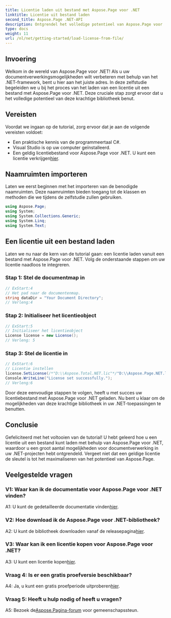 ```yaml
---
title: Licentie laden uit bestand met Aspose.Page voor .NET
linktitle: Licentie uit bestand laden
second_title: Aspose.Page .NET-API
description: Ontgrendel het volledige potentieel van Aspose.Page voor .NET door de kunst van het laden van licenties uit bestanden onder de knie te krijgen. Verbeter uw documentverwerkingsmogelijkheden naadloos.
type: docs
weight: 11
url: /nl/net/getting-started/load-license-from-file/
---
```

## Invoering

Welkom in de wereld van Aspose.Page voor .NET! Als u uw documentverwerkingsmogelijkheden wilt verbeteren met behulp van het .NET-framework, bent u hier aan het juiste adres. In deze zelfstudie begeleiden we u bij het proces van het laden van een licentie uit een bestand met Aspose.Page voor .NET. Deze cruciale stap zorgt ervoor dat u het volledige potentieel van deze krachtige bibliotheek benut.

## Vereisten

Voordat we ingaan op de tutorial, zorg ervoor dat je aan de volgende vereisten voldoet:

- Een praktische kennis van de programmeertaal C#.
- Visual Studio is op uw computer geïnstalleerd.
-  Een geldig licentiebestand voor Aspose.Page voor .NET. U kunt een licentie verkrijgen[hier](https://purchase.aspose.com/buy).

## Naamruimten importeren

Laten we eerst beginnen met het importeren van de benodigde naamruimten. Deze naamruimten bieden toegang tot de klassen en methoden die we tijdens de zelfstudie zullen gebruiken.

```csharp
using Aspose.Page;
using System;
using System.Collections.Generic;
using System.Linq;
using System.Text;
```

## Een licentie uit een bestand laden

Laten we nu naar de kern van de tutorial gaan: een licentie laden vanuit een bestand met Aspose.Page voor .NET. Volg de onderstaande stappen om uw licentie naadloos te integreren.

### Stap 1: Stel de documentmap in

```csharp
// ExStart:4
// Het pad naar de documentenmap.
string dataDir = "Your Document Directory";
// Verleng:4
```

### Stap 2: Initialiseer het licentieobject

```csharp
// ExStart:5
// Initialiseer het licentieobject
License license = new License();
// Verleng: 5
```

### Stap 3: Stel de licentie in

```csharp
// ExStart:6
// Licentie instellen
license.SetLicense(/*"D:\\Aspose.Total.NET.lic"*/"D:\\Aspose.Page.NET.lic");
Console.WriteLine("License set successfully.");
// Verleng:6
```

Door deze eenvoudige stappen te volgen, heeft u met succes uw licentiebestand met Aspose.Page voor .NET geladen. Nu bent u klaar om de mogelijkheden van deze krachtige bibliotheek in uw .NET-toepassingen te benutten.

## Conclusie

Gefeliciteerd met het voltooien van de tutorial! U hebt geleerd hoe u een licentie uit een bestand kunt laden met behulp van Aspose.Page voor .NET, waardoor u een groot aantal mogelijkheden voor documentverwerking in uw .NET-projecten hebt ontgrendeld. Vergeet niet dat een geldige licentie de sleutel is tot het maximaliseren van het potentieel van Aspose.Page.


## Veelgestelde vragen

### V1: Waar kan ik de documentatie voor Aspose.Page voor .NET vinden?

 A1: U kunt de gedetailleerde documentatie vinden[hier](https://reference.aspose.com/page/net/).

### V2: Hoe download ik de Aspose.Page voor .NET-bibliotheek?

 A2: U kunt de bibliotheek downloaden vanaf de releasepagina[hier](https://releases.aspose.com/page/net/).

### V3: Waar kan ik een licentie kopen voor Aspose.Page voor .NET?

 A3: U kunt een licentie kopen[hier](https://purchase.aspose.com/buy).

### Vraag 4: Is er een gratis proefversie beschikbaar?

 A4: Ja, u kunt een gratis proefperiode uitproberen[hier](https://releases.aspose.com/).

### Vraag 5: Heeft u hulp nodig of heeft u vragen? 

 A5: Bezoek de[Aspose.Pagina-forum](https://forum.aspose.com/c/page/39) voor gemeenschapssteun.